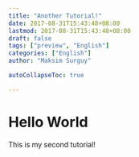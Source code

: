 ```yaml
---
title: "Another Tutorial!"
date: 2017-08-31T15:43:48+08:00
lastmod: 2017-08-31T15:43:48+08:00
draft: false
tags: ["preview", "English"]
categories: ["English"]
author: "Maksim Surguy"

autoCollapseToc: true

---
```


# Hello World

This is my second tutorial!